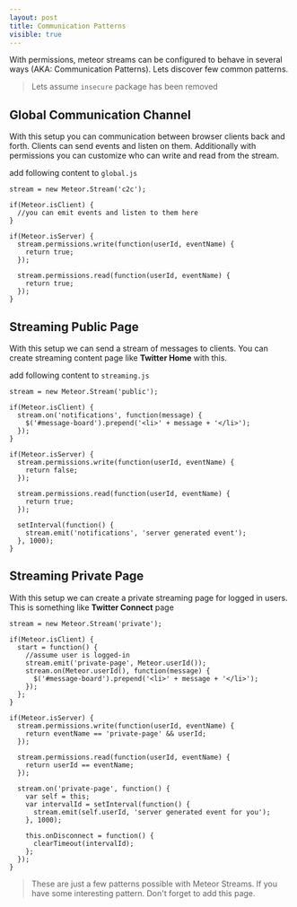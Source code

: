 ```yaml
---
layout: post
title: Communication Patterns
visible: true
---
```


With permissions, meteor streams can be configured to behave in several ways (AKA: Communication Patterns). Lets discover few common patterns.

> Lets assume `insecure` package has been removed

## Global Communication Channel

With this setup you can communication between browser clients back and forth. Clients can send events and listen on them. Additionally with permissions you can customize who can write and read from the stream.

add following content to `global.js`

    stream = new Meteor.Stream('c2c');

    if(Meteor.isClient) {
      //you can emit events and listen to them here
    }

    if(Meteor.isServer) {
      stream.permissions.write(function(userId, eventName) {
        return true;
      });

      stream.permissions.read(function(userId, eventName) {
        return true;
      });
    }

## Streaming Public Page

With this setup we can send a stream of messages to clients. You can create streaming content page like **Twitter Home** with this.

add following content to `streaming.js`

    stream = new Meteor.Stream('public');

    if(Meteor.isClient) {
      stream.on('notifications', function(message) {
        $('#message-board').prepend('<li>' + message + '</li>');
      });
    }

    if(Meteor.isServer) {
      stream.permissions.write(function(userId, eventName) {
        return false;
      });

      stream.permissions.read(function(userId, eventName) {
        return true;
      });

      setInterval(function() {
        stream.emit('notifications', 'server generated event');
      }, 1000);
    }

## Streaming Private Page

With this setup we can create a private streaming page for logged in users. This is something like **Twitter Connect** page

    stream = new Meteor.Stream('private');

    if(Meteor.isClient) {
      start = function() {
        //assume user is logged-in
        stream.emit('private-page', Meteor.userId());
        stream.on(Meteor.userId(), function(message) {
          $('#message-board').prepend('<li>' + message + '</li>');
        });
      };
    }

    if(Meteor.isServer) {
      stream.permissions.write(function(userId, eventName) {
        return eventName == 'private-page' && userId;
      });

      stream.permissions.read(function(userId, eventName) {
        return userId == eventName;
      });

      stream.on('private-page', function() {
        var self = this;
        var intervalId = setInterval(function() {
          stream.emit(self.userId, 'server generated event for you');
        }, 1000);
        
        this.onDisconnect = function() {
          clearTimeout(intervalId);
        };
      });
    }

> These are just a few patterns possible with Meteor Streams. If you have some interesting pattern. Don't forget to add this page.